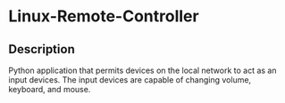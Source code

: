 # Linux-Remote-Controller
 
## Description
Python application that permits devices on the local network to act as an input devices. The input devices are capable of changing volume, keyboard, and mouse.
